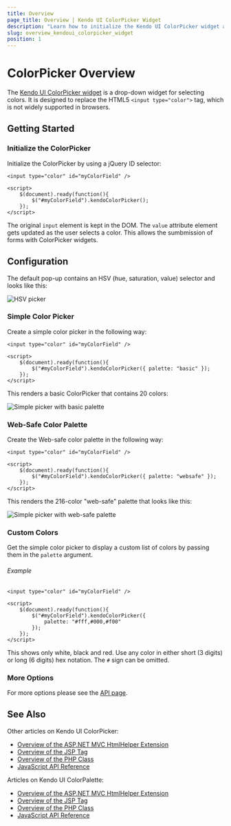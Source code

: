 ```yaml
---
title: Overview
page_title: Overview | Kendo UI ColorPicker Widget
description: "Learn how to initialize the Kendo UI ColorPicker widget and configure its options."
slug: overview_kendoui_colorpicker_widget
position: 1
---
```


# ColorPicker Overview

The [Kendo UI ColorPicker widget](http://demos.telerik.com/kendo-ui/colorpicker/index) is a drop-down widget for selecting colors. It is designed to replace the HTML5 `<input type="color">` tag, which is not widely supported in browsers.

## Getting Started

### Initialize the ColorPicker

Initialize the ColorPicker by using a jQuery ID selector:

    <input type="color" id="myColorField" />

    <script>
        $(document).ready(function(){
            $("#myColorField").kendoColorPicker();
        });
    </script>

The original `input` element is kept in the DOM. The `value` attribute element gets updated as the user selects a color. This allows the sumbmission of forms with ColorPicker widgets.

## Configuration

The default pop-up contains an HSV (hue, saturation, value) selector and looks like this:

![HSV picker](/controls/editors/colorpicker/hsv-dropdown.png)

### Simple Color Picker

Create a simple color picker in the following way:

    <input type="color" id="myColorField" />

    <script>
        $(document).ready(function(){
            $("#myColorField").kendoColorPicker({ palette: "basic" });
        });
    </script>

This renders a basic ColorPicker that contains 20 colors:

![Simple picker with basic palette](/controls/editors/colorpicker/simple-basic.png)

### Web-Safe Color Palette

Create the Web-safe color palette in the following way:

    <input type="color" id="myColorField" />

    <script>
        $(document).ready(function(){
            $("#myColorField").kendoColorPicker({ palette: "websafe" });
        });
    </script>

This renders the 216-color "web-safe" palette that looks like this:

![Simple picker with web-safe palette](/controls/editors/colorpicker/simple-web.png)

### Custom Colors

Get the simple color picker to display a custom list of colors by passing them in the `palette` argument.

###### Example

    <input type="color" id="myColorField" />

    <script>
        $(document).ready(function(){
            $("#myColorField").kendoColorPicker({
                palette: "#fff,#000,#f00"
            });
        });
    </script>

This shows only white, black and red. Use any color in either short (3 digits) or long (6 digits) hex notation. The `#` sign can be omitted.

### More Options

For more options please see the [API page](../../api/javascript/color).

## See Also

Other articles on Kendo UI ColorPicker:

* [Overview of the ASP.NET MVC HtmlHelper Extension](/aspnet-mvc/helpers/colorpicker/overview)
* [Overview of the JSP Tag](/jsp/tags/colorpicker/overview)
* [Overview of the PHP Class](/php/widgets/colorpicker/overview)
* [JavaScript API Reference](/api/javascript/ui/colorpicker)

Articles on Kendo UI ColorPalette:

* [Overview of the ASP.NET MVC HtmlHelper Extension](/aspnet-mvc/helpers/colorpalette/overview)
* [Overview of the JSP Tag](/jsp/tags/colorpalette/overview)
* [Overview of the PHP Class](/php/widgets/colorpalette/overview)
* [JavaScript API Reference](/api/javascript/ui/colorpalette)
